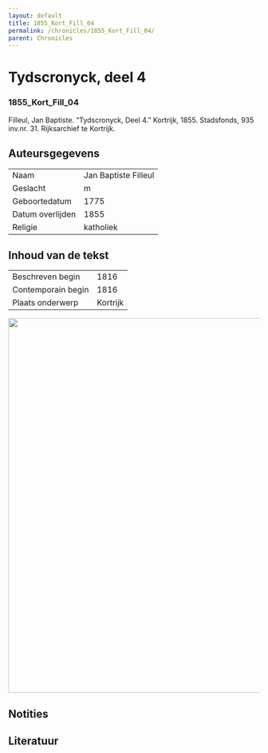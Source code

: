 ```yaml
---
layout: default
title: 1855_Kort_Fill_04
permalink: /chronicles/1855_Kort_Fill_04/
parent: Chronicles
--- 
```



# Tydscronyck, deel 4 

### 1855_Kort_Fill_04 

Filleul, Jan Baptiste. “Tydscronyck, Deel 4.” Kortrijk, 1855. Stadsfonds, 935 inv.nr. 31. Rijksarchief te Kortrijk. 

## Auteursgegevens 

| | | 
| --------------- | --------------- | 
| Naam | Jan Baptiste Filleul | 
| Geslacht | m | 
| Geboortedatum | 1775 | 
| Datum overlijden | 1855 | 
| Religie | katholiek | 

## Inhoud van de tekst 

| | | 
| --------------- | --------------- | 
| Beschreven begin | 1816 | 
| Contemporain begin | 1816 | 
| Plaats onderwerp | Kortrijk | 

[<img src="..\..\barplots_chronicles\1855_Kort_Fill_04.jpg" width="750"/>](..\..\barplots_chronicles\1855_Kort_Fill_04.jpg) 

## Notities 

## Literatuur 

